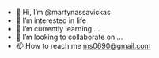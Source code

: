 - 👋 Hi, I’m @martynassavickas
- 👀 I’m interested in life
- 🌱 I’m currently learning ...
- 💞️ I’m looking to collaborate on ...
- 📫 How to reach me ms0690@gmail.com

<!---
martynassavickas/martynassavickas is a ✨ special ✨ repository because its `README.md` (this file) appears on your GitHub profile.
You can click the Preview link to take a look at your changes.
--->
